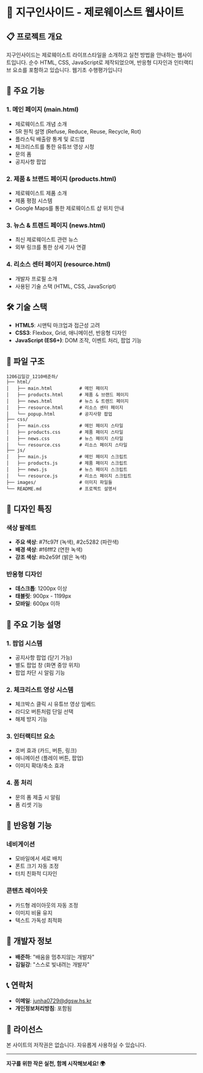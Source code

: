 # 🌱 지구인사이드 - 제로웨이스트 웹사이트

## 📋 프로젝트 개요

지구인사이드는 제로웨이스트 라이프스타일을 소개하고 실천 방법을 안내하는 웹사이트입니다. 순수 HTML, CSS, JavaScript로 제작되었으며, 반응형 디자인과 인터랙티브 요소를 포함하고 있습니다.
웹기초 수행평가입니다

## 🎯 주요 기능

### 1. **메인 페이지 (main.html)**
- 제로웨이스트 개념 소개
- 5R 원칙 설명 (Refuse, Reduce, Reuse, Recycle, Rot)
- 플라스틱 배출량 통계 및 로드맵
- 체크리스트를 통한 유튜브 영상 시청
- 문의 폼
- 공지사항 팝업

### 2. **제품 & 브랜드 페이지 (products.html)**
- 제로웨이스트 제품 소개
- 제품 평점 시스템
- Google Maps를 통한 제로웨이스트 샵 위치 안내

### 3. **뉴스 & 트렌드 페이지 (news.html)**
- 최신 제로웨이스트 관련 뉴스
- 외부 링크를 통한 상세 기사 연결

### 4. **리소스 센터 페이지 (resource.html)**
- 개발자 프로필 소개
- 사용된 기술 스택 (HTML, CSS, JavaScript)

## 🛠️ 기술 스택

- **HTML5**: 시맨틱 마크업과 접근성 고려
- **CSS3**: Flexbox, Grid, 애니메이션, 반응형 디자인
- **JavaScript (ES6+)**: DOM 조작, 이벤트 처리, 팝업 기능

## 📁 파일 구조

```
1206김일강_1210배준하/
├── html/
│   ├── main.html          # 메인 페이지
│   ├── products.html      # 제품 & 브랜드 페이지
│   ├── news.html          # 뉴스 & 트렌드 페이지
│   ├── resource.html      # 리소스 센터 페이지
│   └── popup.html         # 공지사항 팝업
├── css/
│   ├── main.css           # 메인 페이지 스타일
│   ├── products.css       # 제품 페이지 스타일
│   ├── news.css           # 뉴스 페이지 스타일
│   └── resource.css       # 리소스 페이지 스타일
├── js/
│   ├── main.js            # 메인 페이지 스크립트
│   ├── products.js        # 제품 페이지 스크립트
│   ├── news.js            # 뉴스 페이지 스크립트
│   └── resource.js        # 리소스 페이지 스크립트
├── images/                # 이미지 파일들
└── README.md              # 프로젝트 설명서
```

## 🎨 디자인 특징

### 색상 팔레트
- **주요 색상**: #7fc97f (녹색), #2c5282 (파란색)
- **배경 색상**: #f6fff2 (연한 녹색)
- **강조 색상**: #b2e59f (밝은 녹색)

### 반응형 디자인
- **데스크톱**: 1200px 이상
- **태블릿**: 900px - 1199px
- **모바일**: 600px 이하

## 🚀 주요 기능 설명

### 1. **팝업 시스템**
- 공지사항 팝업 (닫기 가능)
- 별도 팝업 창 (화면 중앙 위치)
- 팝업 차단 시 알림 기능

### 2. **체크리스트 영상 시스템**
- 체크박스 클릭 시 유튜브 영상 임베드
- 라디오 버튼처럼 단일 선택
- 해제 방지 기능

### 3. **인터랙티브 요소**
- 호버 효과 (카드, 버튼, 링크)
- 애니메이션 (플레이 버튼, 팝업)
- 이미지 확대/축소 효과

### 4. **폼 처리**
- 문의 폼 제출 시 알림
- 폼 리셋 기능

## 📱 반응형 기능

### 네비게이션
- 모바일에서 세로 배치
- 폰트 크기 자동 조정
- 터치 친화적 디자인

### 콘텐츠 레이아웃
- 카드형 레이아웃의 자동 조정
- 이미지 비율 유지
- 텍스트 가독성 최적화

## 🔧 개발자 정보

- **배준하**: "배움을 멈추지않는 개발자"
- **김일강**: "스스로 빛내려는 개발자"

## 📞 연락처

- **이메일**: junha0729@dgsw.hs.kr
- **개인정보처리방침**: 포함됨

## 📄 라이선스

본 사이트의 저작권은 없습니다. 자유롭게 사용하실 수 있습니다.

---

**지구를 위한 작은 실천, 함께 시작해보세요! 🌍** 
